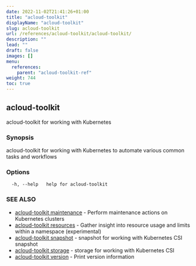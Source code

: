 ```yaml
---
date: 2022-11-02T21:41:26+01:00
title: "acloud-toolkit"
displayName: "acloud-toolkit"
slug: acloud-toolkit
url: /references/acloud-toolkit/acloud-toolkit/
description: ""
lead: ""
draft: false
images: []
menu:
  references:
    parent: "acloud-toolkit-ref"
weight: 744
toc: true
---
```

## acloud-toolkit

acloud-toolkit for working with Kubernetes

### Synopsis

acloud-toolkit for working with Kubernetes to automate various common tasks and workflows

### Options

```
  -h, --help   help for acloud-toolkit
```

### SEE ALSO

* [acloud-toolkit maintenance](/references/acloud-toolkit/acloud-toolkit_maintenance/)	 - Perform maintenance actions on Kubernetes clusters
* [acloud-toolkit resources](/references/acloud-toolkit/acloud-toolkit_resources/)	 - Gather insight into resource usage and limits within a namespace (experimental)
* [acloud-toolkit snapshot](/references/acloud-toolkit/acloud-toolkit_snapshot/)	 - snapshot for working with Kubernetes CSI snapshot
* [acloud-toolkit storage](/references/acloud-toolkit/acloud-toolkit_storage/)	 - storage for working with Kubernetes CSI
* [acloud-toolkit version](/references/acloud-toolkit/acloud-toolkit_version/)	 - Print version information

